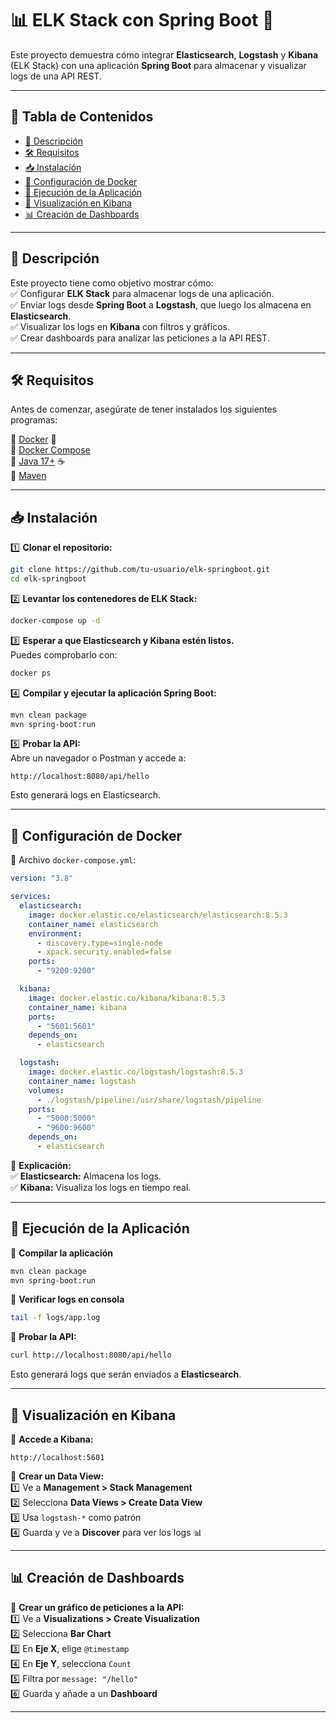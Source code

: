 # 📊 ELK Stack con Spring Boot 🚀  

Este proyecto demuestra cómo integrar **Elasticsearch**, **Logstash** y **Kibana** (ELK Stack) con una aplicación **Spring Boot** para almacenar y visualizar logs de una API REST.  

---

## 📌 **Tabla de Contenidos**  
- [📖 Descripción](#-descripción)  
- [🛠️ Requisitos](#-requisitos)  
- [📥 Instalación](#-instalación)  
- [🐳 Configuración de Docker](#-configuración-de-docker)  
- [🚀 Ejecución de la Aplicación](#-ejecución-de-la-aplicación)  
- [🔎 Visualización en Kibana](#-visualización-en-kibana)  
- [📊 Creación de Dashboards](#-creación-de-dashboards)  

---

## 📖 **Descripción**  
Este proyecto tiene como objetivo mostrar cómo:  
✅ Configurar **ELK Stack** para almacenar logs de una aplicación.  
✅ Enviar logs desde **Spring Boot** a **Logstash**, que luego los almacena en **Elasticsearch**.  
✅ Visualizar los logs en **Kibana** con filtros y gráficos.  
✅ Crear dashboards para analizar las peticiones a la API REST.  

---

## 🛠️ **Requisitos**  
Antes de comenzar, asegúrate de tener instalados los siguientes programas:  

🔹 [Docker](https://www.docker.com/) 🐳  
🔹 [Docker Compose](https://docs.docker.com/compose/)  
🔹 [Java 17+](https://adoptium.net/) ☕  
🔹 [Maven](https://maven.apache.org/)  

---

## 📥 **Instalación**  

1️⃣ **Clonar el repositorio:**  
```sh
git clone https://github.com/tu-usuario/elk-springboot.git
cd elk-springboot
```

2️⃣ **Levantar los contenedores de ELK Stack:**  
```sh
docker-compose up -d
```

3️⃣ **Esperar a que Elasticsearch y Kibana estén listos.**  
Puedes comprobarlo con:  
```sh
docker ps
```

4️⃣ **Compilar y ejecutar la aplicación Spring Boot:**  
```sh
mvn clean package
mvn spring-boot:run
```

5️⃣ **Probar la API:**  
Abre un navegador o Postman y accede a:  
```
http://localhost:8080/api/hello
```
Esto generará logs en Elasticsearch.

---

## 🐳 **Configuración de Docker**  
📌 Archivo `docker-compose.yml`:  
```yaml
version: "3.8"

services:
  elasticsearch:
    image: docker.elastic.co/elasticsearch/elasticsearch:8.5.3
    container_name: elasticsearch
    environment:
      - discovery.type=single-node
      - xpack.security.enabled=false
    ports:
      - "9200:9200"

  kibana:
    image: docker.elastic.co/kibana/kibana:8.5.3
    container_name: kibana
    ports:
      - "5601:5601"
    depends_on:
      - elasticsearch

  logstash:
    image: docker.elastic.co/logstash/logstash:8.5.3
    container_name: logstash
    volumes:
      - ./logstash/pipeline:/usr/share/logstash/pipeline
    ports:
      - "5000:5000"
      - "9600:9600"
    depends_on:
      - elasticsearch
```

📌 **Explicación:**  
✅ **Elasticsearch:** Almacena los logs.  
✅ **Kibana:** Visualiza los logs en tiempo real.  

---

## 🚀 **Ejecución de la Aplicación**  
📌 **Compilar la aplicación**  
```sh
mvn clean package
mvn spring-boot:run
```

📌 **Verificar logs en consola**  
```sh
tail -f logs/app.log
```

📌 **Probar la API:**  
```sh
curl http://localhost:8080/api/hello
```

Esto generará logs que serán enviados a **Elasticsearch**.

---

## 🔎 **Visualización en Kibana**  
📌 **Accede a Kibana:**  
```
http://localhost:5601
```

📌 **Crear un Data View:**  
1️⃣ Ve a **Management > Stack Management**  
2️⃣ Selecciona **Data Views > Create Data View**  
3️⃣ Usa `logstash-*` como patrón  
4️⃣ Guarda y ve a **Discover** para ver los logs 📊  

---

## 📊 **Creación de Dashboards**  
📌 **Crear un gráfico de peticiones a la API:**  
1️⃣ Ve a **Visualizations > Create Visualization**  
2️⃣ Selecciona **Bar Chart**  
3️⃣ En **Eje X**, elige `@timestamp`  
4️⃣ En **Eje Y**, selecciona `Count`  
5️⃣ Filtra por `message: "/hello"`  
6️⃣ Guarda y añade a un **Dashboard**  

---
